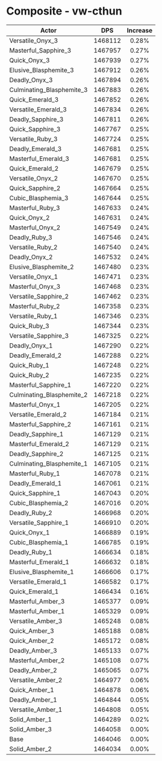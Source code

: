 # Composite - vw-cthun
| Actor | DPS | Increase |
|---|:---:|:---:|
|Versatile_Onyx_3|1468112|0.28%|
|Masterful_Sapphire_3|1467957|0.27%|
|Quick_Onyx_3|1467939|0.27%|
|Elusive_Blasphemite_3|1467912|0.26%|
|Deadly_Onyx_3|1467894|0.26%|
|Culminating_Blasphemite_3|1467883|0.26%|
|Quick_Emerald_3|1467852|0.26%|
|Versatile_Emerald_3|1467834|0.26%|
|Deadly_Sapphire_3|1467811|0.26%|
|Quick_Sapphire_3|1467767|0.25%|
|Versatile_Ruby_3|1467724|0.25%|
|Deadly_Emerald_3|1467681|0.25%|
|Masterful_Emerald_3|1467681|0.25%|
|Quick_Emerald_2|1467679|0.25%|
|Versatile_Onyx_2|1467670|0.25%|
|Quick_Sapphire_2|1467664|0.25%|
|Cubic_Blasphemia_3|1467644|0.25%|
|Masterful_Ruby_3|1467633|0.24%|
|Quick_Onyx_2|1467631|0.24%|
|Masterful_Onyx_2|1467549|0.24%|
|Deadly_Ruby_3|1467546|0.24%|
|Versatile_Ruby_2|1467540|0.24%|
|Deadly_Onyx_2|1467532|0.24%|
|Elusive_Blasphemite_2|1467480|0.23%|
|Versatile_Onyx_1|1467471|0.23%|
|Masterful_Onyx_3|1467468|0.23%|
|Versatile_Sapphire_2|1467462|0.23%|
|Masterful_Ruby_2|1467358|0.23%|
|Versatile_Ruby_1|1467346|0.23%|
|Quick_Ruby_3|1467344|0.23%|
|Versatile_Sapphire_3|1467325|0.22%|
|Deadly_Onyx_1|1467290|0.22%|
|Deadly_Emerald_2|1467288|0.22%|
|Quick_Ruby_1|1467248|0.22%|
|Quick_Ruby_2|1467235|0.22%|
|Masterful_Sapphire_1|1467220|0.22%|
|Culminating_Blasphemite_2|1467218|0.22%|
|Masterful_Onyx_1|1467205|0.22%|
|Versatile_Emerald_2|1467184|0.21%|
|Masterful_Sapphire_2|1467161|0.21%|
|Deadly_Sapphire_1|1467129|0.21%|
|Masterful_Emerald_2|1467129|0.21%|
|Deadly_Sapphire_2|1467125|0.21%|
|Culminating_Blasphemite_1|1467105|0.21%|
|Masterful_Ruby_1|1467078|0.21%|
|Deadly_Emerald_1|1467061|0.21%|
|Quick_Sapphire_1|1467043|0.20%|
|Cubic_Blasphemia_2|1467016|0.20%|
|Deadly_Ruby_2|1466968|0.20%|
|Versatile_Sapphire_1|1466910|0.20%|
|Quick_Onyx_1|1466889|0.19%|
|Cubic_Blasphemia_1|1466785|0.19%|
|Deadly_Ruby_1|1466634|0.18%|
|Masterful_Emerald_1|1466632|0.18%|
|Elusive_Blasphemite_1|1466606|0.17%|
|Versatile_Emerald_1|1466582|0.17%|
|Quick_Emerald_1|1466434|0.16%|
|Masterful_Amber_3|1465377|0.09%|
|Masterful_Amber_1|1465329|0.09%|
|Versatile_Amber_3|1465248|0.08%|
|Quick_Amber_3|1465188|0.08%|
|Quick_Amber_2|1465172|0.08%|
|Deadly_Amber_3|1465133|0.07%|
|Masterful_Amber_2|1465108|0.07%|
|Deadly_Amber_2|1465065|0.07%|
|Versatile_Amber_2|1464977|0.06%|
|Quick_Amber_1|1464878|0.06%|
|Deadly_Amber_1|1464844|0.05%|
|Versatile_Amber_1|1464808|0.05%|
|Solid_Amber_1|1464289|0.02%|
|Solid_Amber_3|1464058|0.00%|
|Base|1464046|0.00%|
|Solid_Amber_2|1464034|0.00%|
